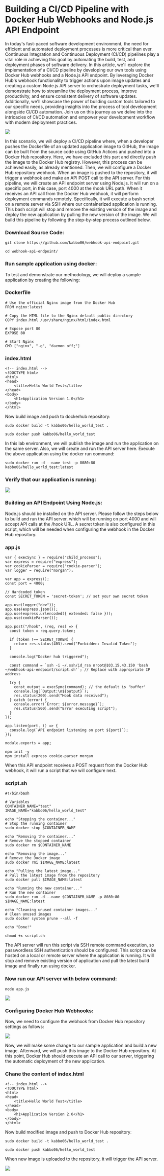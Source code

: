 # Building a CI/CD Pipeline with Docker Hub Webhooks and Node.js API Endpoint
In today's fast-paced software development environment, the need for efficient and automated deployment processes is more critical than ever. Continuous Integration and Continuous Deployment (CI/CD) pipelines play a vital role in achieving this goal by automating the build, test, and deployment phases of software delivery. In this article, we'll explore the implementation of a CI/CD pipeline by developing our own tools using Docker Hub webhooks and a Node.js API endpoint. By leveraging Docker Hub's webhook functionality to trigger actions upon image updates and creating a custom Node.js API server to orchestrate deployment tasks, we'll demonstrate how to streamline the deployment process, improve productivity, and ensure consistent delivery of software updates. Additionally, we'll showcase the power of building custom tools tailored to our specific needs, providing insights into the process of tool development alongside CI/CD automation. Join us on this journey as we delve into the intricacies of CI/CD automation and empower your development workflow with modern deployment practices.

![](/images/img1.png)

In this scenario, we will deploy a CI/CD pipeline where, when a developer pushes the Dockerfile of an updated application image to GitHub, the image can be built from the source code using GitHub Actions and pushed into a Docker Hub repository. Here, we have excluded this part and directly push the image to the Docker Hub registry. However, this process can be achieved easily, as already mentioned. Then, we will configure a Docker Hub repository webhook. When an image is pushed to the repository, it will trigger a webhook and make an API POST call to the API server. For this pipeline, we will create an API endpoint server using Node.js. It will run on a specific port, in this case, port 4000 at the /hook URL path. When it receives an API call from the Docker Hub webhook, it will perform deployment commands remotely. Specifically, it will execute a bash script on a remote server via SSH where our containerized application is running. This bash script will stop and remove the existing version of the image and deploy the new application by pulling the new version of the image. We will build this pipeline by following the step-by-step process outlined below. 

### Download Source Code:

```
git clone https://github.com/kabbo06/webhook-api-endpoint.git
```
```
cd webhook-api-endpoint/
```

### Run sample application using docker:
To test and demonstrate our methodology, we will deploy a sample application by creating the following:

### Dockerfile
```
# Use the official Nginx image from the Docker Hub
FROM nginx:latest

# Copy the HTML file to the Nginx default public directory
COPY index.html /usr/share/nginx/html/index.html

# Expose port 80
EXPOSE 80

# Start Nginx
CMD ["nginx", "-g", "daemon off;"]
```

### index.html
```
<!-- index.html -->
<!DOCTYPE html>
<html>
<head>
    <title>Hello World Test</title>
</head>
<body>
    <h1>Application Version 1.0</h1>
</body>
</html>
```

Now build image and push to dockerhub repository:

```
sudo docker build -t kabbo06/hello_world_test .
```
```
sudo docker push kabbo06/hello_world_test
```
In this lab environment, we will publish the image and run the application on the same server. Also, we will create and run the API server here. Execute the above application using the docker run command:
```
sudo docker run -d --name test -p 8080:80 kabbo06/hello_world_test:latest
```

### Verify that our application is running:

![](/images/img1.2.png)

### Building an API Endpoint Using Node.js:
Node.js should be installed on the API server. Please follow the steps below to build and run the API server, which will be running on port 4000 and will accept API calls at the /hook URL. A secret token is also configured in this script, which will be needed when configuring the webhook in the Docker Hub repository.

### app.js
```
var { execSync } = require("child_process");
var express = require("express");
var cookieParser = require("cookie-parser");
var logger = require("morgan");

var app = express();
const port = 4000;

// Hardcoded token
const SECRET_TOKEN = 'secret-token'; // set your own secret token

app.use(logger("dev"));
app.use(express.json());
app.use(express.urlencoded({ extended: false }));
app.use(cookieParser());

app.post("/hook", (req, res) => {
  const token = req.query.token;

  if (token !== SECRET_TOKEN) {
    return res.status(403).send("Forbidden: Invalid Token");
  }

  console.log("Docker hub triggered");

  const command = `ssh -i ~/.ssh/id_rsa nroot@103.15.43.150 'bash ~/webhook-api-endpoint/script.sh'`; // Replace with appropriate IP address

  try {
    const output = execSync(command); // the default is 'buffer'
    console.log(`Output:\n${output}`);
    res.status(200).send("Hook data received");
  } catch (error) {
    console.error(`Error: ${error.message}`);
    res.status(500).send("Error executing script");
  }
});

app.listen(port, () => {
  console.log(`API endpoint listening on port ${port}`);
});

module.exports = app;
```

```
npm init -y
npm install express cookie-parser morgan 
```
When this API endpoint receives a POST request from the Docker Hub webhook, it will run a script that we will configure next.

### script.sh
```
#!/bin/bash

# Variables
CONTAINER_NAME="test"
IMAGE_NAME="kabbo06/hello_world_test"

echo "Stopping the container..."
# Stop the running container
sudo docker stop $CONTAINER_NAME

echo "Removing the container..."
# Remove the stopped container
sudo docker rm $CONTAINER_NAME

echo "Removing the image..."
# Remove the Docker image
sudo docker rmi $IMAGE_NAME:latest

echo "Pulling the latest image..."
# Pull the latest image from the repository
sudo docker pull $IMAGE_NAME:latest

echo "Running the new container..."
# Run the new container
sudo docker run -d --name $CONTAINER_NAME -p 8080:80  $IMAGE_NAME:latest

echo "Cleaning unused container images..."
# Clean unused images
sudo docker system prune --all -f

echo "Done!"
```
```
chmod +x script.sh
```
The API server will run this script via SSH remote command execution, so passwordless SSH authentication should be configured. This script can be hosted on a local or remote server where the application is running. It will stop and remove existing version of application and pull the latest build image and finally run using docker.

### Now run our API server with below command:
```
node app.js
```
![](/images/img1.3.png)

### Configuring Docker Hub Webhooks:
Now, we need to configure the webhook from Docker Hub repository settings as follows:

![](/images/img1.4.png)

Now, we will make some change to our sample application and build a new image. Afterward, we will push this image to the Docker Hub repository. At this point, Docker Hub should execute an API call to our server, triggering the automatic deployment of the new application.

### Chane the content of index.html
```
<!-- index.html -->
<!DOCTYPE html>
<html>
<head>
    <title>Hello World Test</title>
</head>
<body>
    <h1>Application Version 2.0</h1>
</body>
</html>
```

Now build modified image and push to Docker Hub repository:

```
sudo docker build -t kabbo06/hello_world_test .
```
```
sudo docker push kabbo06/hello_world_test
```

When new image is uploaded to the repository, it will trigger the API server.

![](/images/img1.4.png)
